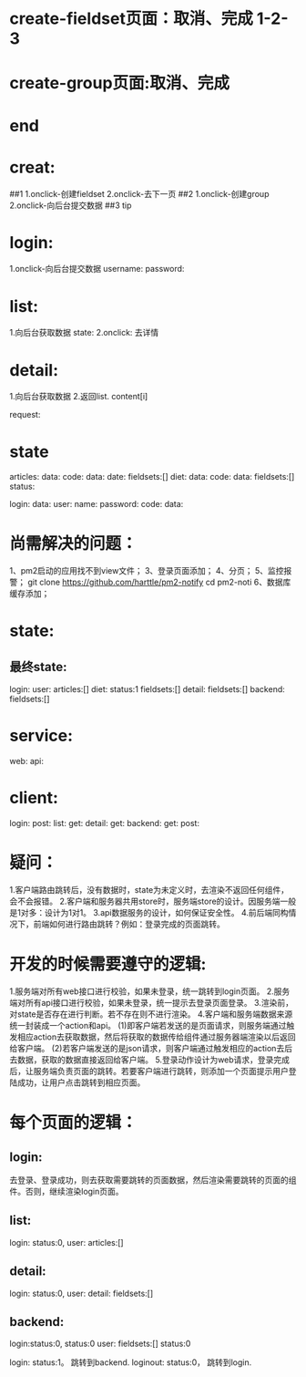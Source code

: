 # create-fieldset页面：取消、完成  1-2-3
# create-group页面:取消、完成
# end

# creat:
  ##1 
    1.onclick-创建fieldset
    2.onclick-去下一页
  ##2 
    1.onclick-创建group
    2.onclick-向后台提交数据
  ##3 tip
  
# login: 
  1.onclick-向后台提交数据
    username:
    password:

# list: 
  1.向后台获取数据
    state:
  2.onclick:
    去详情
 
# detail: 
  1.向后台获取数据
  2.返回list.
  content[i]


request:

# state

  articles:
    data:
      code:
      data:
        date:
        fieldsets:[]
  diet:
    data:
      code:
      data:
        fieldsets:[]
      status:
        
  login:
    data:
      user:
        name:
        password:
      code:
      data:

    
# 尚需解决的问题：
1、pm2启动的应用找不到view文件；
3、登录页面添加；
4、分页；
5、监控报警；
git clone https://github.com/harttle/pm2-notify cd pm2-noti
6、数据库缓存添加；

# state:

## 最终state:
  login:
    user:
  articles:[]
  diet:
    status:1
    fieldsets:[]
  detail:
    fieldsets:[]
  backend:
    fieldsets:[]

# service:
  web:
  api:

# client:
login:
  post:
list:
  get:
detail:
  get:
backend:
  get:
  post:

# 疑问：
1.客户端路由跳转后，没有数据时，state为未定义时，去渲染不返回任何组件，会不会报错。
2.客户端和服务器共用store时，服务端store的设计。因服务端一般是1对多：设计为1对1。
3.api数据服务的设计，如何保证安全性。
4.前后端同构情况下，前端如何进行路由跳转？例如：登录完成的页面跳转。

# 开发的时候需要遵守的逻辑:

1.服务端对所有web接口进行校验，如果未登录，统一跳转到login页面。
2.服务端对所有api接口进行校验，如果未登录，统一提示去登录页面登录。
3.渲染前，对state是否存在进行判断。若不存在则不进行渲染。
4.客户端和服务端数据来源统一封装成一个action和api。
(1)即客户端若发送的是页面请求，则服务端通过触发相应action去获取数据，然后将获取的数据传给组件通过服务器端渲染以后返回给客户端。
(2)若客户端发送的是json请求，则客户端通过触发相应的action去后去数据，获取的数据直接返回给客户端。
5.登录动作设计为web请求，登录完成后，让服务端负责页面的跳转。若要客户端进行跳转，则添加一个页面提示用户登陆成功，让用户点击跳转到相应页面。

# 每个页面的逻辑：
## login:
  去登录、登录成功，则去获取需要跳转的页面数据，然后渲染需要跳转的页面的组件。否则，继续渲染login页面。
## list:
  login:
    status:0,
    user:
  articles:[]
## detail:
  login:
    status:0,
    user:
  detail:
    fieldsets:[]
## backend:
  login:status:0,
    status:0
    user:
  fieldsets:[]
  status:0


  login:
    status:1。
    跳转到backend.
  loginout:
    status:0，
    跳转到login.




